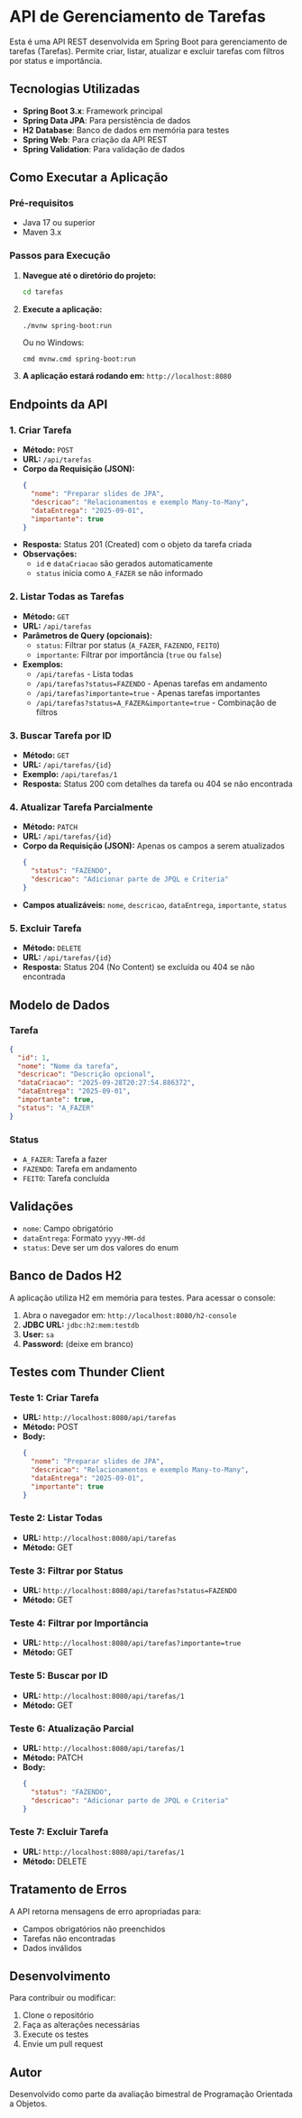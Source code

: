 # API de Gerenciamento de Tarefas

Esta é uma API REST desenvolvida em Spring Boot para gerenciamento de tarefas (Tarefas). Permite criar, listar, atualizar e excluir tarefas com filtros por status e importância.

## Tecnologias Utilizadas

- **Spring Boot 3.x**: Framework principal
- **Spring Data JPA**: Para persistência de dados
- **H2 Database**: Banco de dados em memória para testes
- **Spring Web**: Para criação da API REST
- **Spring Validation**: Para validação de dados

## Como Executar a Aplicação

### Pré-requisitos

- Java 17 ou superior
- Maven 3.x

### Passos para Execução

1. **Navegue até o diretório do projeto:**
   ```bash
   cd tarefas
   ```

2. **Execute a aplicação:**
   ```bash
   ./mvnw spring-boot:run
   ```
   Ou no Windows:
   ```
   cmd mvnw.cmd spring-boot:run
   ```

3. **A aplicação estará rodando em:** `http://localhost:8080`

## Endpoints da API

### 1. Criar Tarefa
- **Método:** `POST`
- **URL:** `/api/tarefas`
- **Corpo da Requisição (JSON):**
  ```json
  {
    "nome": "Preparar slides de JPA",
    "descricao": "Relacionamentos e exemplo Many-to-Many",
    "dataEntrega": "2025-09-01",
    "importante": true
  }
  ```
- **Resposta:** Status 201 (Created) com o objeto da tarefa criada
- **Observações:**
  - `id` e `dataCriacao` são gerados automaticamente
  - `status` inicia como `A_FAZER` se não informado

### 2. Listar Todas as Tarefas
- **Método:** `GET`
- **URL:** `/api/tarefas`
- **Parâmetros de Query (opcionais):**
  - `status`: Filtrar por status (`A_FAZER`, `FAZENDO`, `FEITO`)
  - `importante`: Filtrar por importância (`true` ou `false`)
- **Exemplos:**
  - `/api/tarefas` - Lista todas
  - `/api/tarefas?status=FAZENDO` - Apenas tarefas em andamento
  - `/api/tarefas?importante=true` - Apenas tarefas importantes
  - `/api/tarefas?status=A_FAZER&importante=true` - Combinação de filtros

### 3. Buscar Tarefa por ID
- **Método:** `GET`
- **URL:** `/api/tarefas/{id}`
- **Exemplo:** `/api/tarefas/1`
- **Resposta:** Status 200 com detalhes da tarefa ou 404 se não encontrada

### 4. Atualizar Tarefa Parcialmente
- **Método:** `PATCH`
- **URL:** `/api/tarefas/{id}`
- **Corpo da Requisição (JSON):** Apenas os campos a serem atualizados
  ```json
  {
    "status": "FAZENDO",
    "descricao": "Adicionar parte de JPQL e Criteria"
  }
  ```
- **Campos atualizáveis:** `nome`, `descricao`, `dataEntrega`, `importante`, `status`

### 5. Excluir Tarefa
- **Método:** `DELETE`
- **URL:** `/api/tarefas/{id}`
- **Resposta:** Status 204 (No Content) se excluída ou 404 se não encontrada

## Modelo de Dados

### Tarefa
```json
{
  "id": 1,
  "nome": "Nome da tarefa",
  "descricao": "Descrição opcional",
  "dataCriacao": "2025-09-28T20:27:54.886372",
  "dataEntrega": "2025-09-01",
  "importante": true,
  "status": "A_FAZER"
}
```

### Status
- `A_FAZER`: Tarefa a fazer
- `FAZENDO`: Tarefa em andamento
- `FEITO`: Tarefa concluída

## Validações

- `nome`: Campo obrigatório
- `dataEntrega`: Formato `yyyy-MM-dd`
- `status`: Deve ser um dos valores do enum

## Banco de Dados H2

A aplicação utiliza H2 em memória para testes. Para acessar o console:

1. Abra o navegador em: `http://localhost:8080/h2-console`
2. **JDBC URL:** `jdbc:h2:mem:testdb`
3. **User:** `sa`
4. **Password:** (deixe em branco)

## Testes com Thunder Client

### Teste 1: Criar Tarefa
- **URL:** `http://localhost:8080/api/tarefas`
- **Método:** POST
- **Body:**
  ```json
  {
    "nome": "Preparar slides de JPA",
    "descricao": "Relacionamentos e exemplo Many-to-Many",
    "dataEntrega": "2025-09-01",
    "importante": true
  }
  ```

### Teste 2: Listar Todas
- **URL:** `http://localhost:8080/api/tarefas`
- **Método:** GET

### Teste 3: Filtrar por Status
- **URL:** `http://localhost:8080/api/tarefas?status=FAZENDO`
- **Método:** GET

### Teste 4: Filtrar por Importância
- **URL:** `http://localhost:8080/api/tarefas?importante=true`
- **Método:** GET

### Teste 5: Buscar por ID
- **URL:** `http://localhost:8080/api/tarefas/1`
- **Método:** GET

### Teste 6: Atualização Parcial
- **URL:** `http://localhost:8080/api/tarefas/1`
- **Método:** PATCH
- **Body:**
  ```json
  {
    "status": "FAZENDO",
    "descricao": "Adicionar parte de JPQL e Criteria"
  }
  ```

### Teste 7: Excluir Tarefa
- **URL:** `http://localhost:8080/api/tarefas/1`
- **Método:** DELETE

## Tratamento de Erros

A API retorna mensagens de erro apropriadas para:
- Campos obrigatórios não preenchidos
- Tarefas não encontradas
- Dados inválidos

## Desenvolvimento

Para contribuir ou modificar:
1. Clone o repositório
2. Faça as alterações necessárias
3. Execute os testes
4. Envie um pull request

## Autor

Desenvolvido como parte da avaliação bimestral de Programação Orientada a Objetos.
